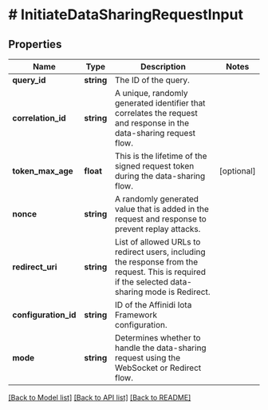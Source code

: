 # # InitiateDataSharingRequestInput

## Properties

| Name                 | Type       | Description                                                                                                                                      | Notes      |
| -------------------- | ---------- | ------------------------------------------------------------------------------------------------------------------------------------------------ | ---------- |
| **query_id**         | **string** | The ID of the query.                                                                                                                             |
| **correlation_id**   | **string** | A unique, randomly generated identifier that correlates the request and response in the data-sharing request flow.                               |
| **token_max_age**    | **float**  | This is the lifetime of the signed request token during the data-sharing flow.                                                                   | [optional] |
| **nonce**            | **string** | A randomly generated value that is added in the request and response to prevent replay attacks.                                                  |
| **redirect_uri**     | **string** | List of allowed URLs to redirect users, including the response from the request. This is required if the selected data-sharing mode is Redirect. |
| **configuration_id** | **string** | ID of the Affinidi Iota Framework configuration.                                                                                                 |
| **mode**             | **string** | Determines whether to handle the data-sharing request using the WebSocket or Redirect flow.                                                      |

[[Back to Model list]](../../README.md#models) [[Back to API list]](../../README.md#endpoints) [[Back to README]](../../README.md)
